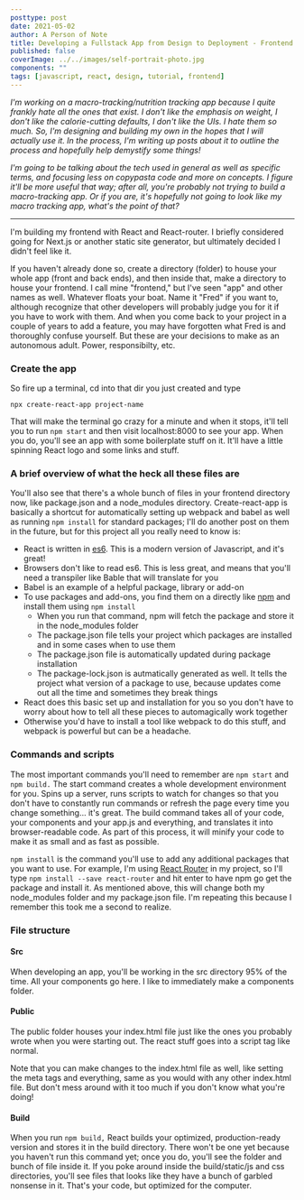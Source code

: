 ```yaml
---
posttype: post
date: 2021-05-02
author: A Person of Note
title: Developing a Fullstack App from Design to Deployment - Frontend set up and basic concepts
published: false
coverImage: ../../images/self-portrait-photo.jpg
components: ""
tags: [javascript, react, design, tutorial, frontend]
---
```

*I'm working on a macro-tracking/nutrition tracking app because I quite frankly hate all the ones that exist. I don't like the emphasis on weight, I don't like the calorie-cutting defaults, I don't like the UIs. I hate them so much. So, I'm designing and building my own in the hopes that I will actually use it. In the process, I'm writing up posts about it to outline the process and hopefully help demystify some things!*

*I'm going to be talking about the tech used in general as well as specific terms, and focusing less on copypasta code and more on concepts. I figure it'll be more useful that way; after all, you're probably not trying to build a macro-tracking app. Or if you are, it's hopefully not going to look like *my* macro tracking app, what's the point of that?*

-----

I'm building my frontend with React and React-router. I briefly considered going for Next.js or another static site generator, but ultimately decided I didn't feel like it.

If you haven't already done so, create a directory (folder) to house your whole app (front and back ends), and then inside that, make a directory to house your frontend. I call mine "frontend," but I've seen "app" and other names as well. Whatever floats your boat. Name it "Fred" if you want to, although recognize that other developers will probably judge you for it if you have to work with them. And when you come back to your project in a couple of years to add a feature, you may have forgotten what Fred is and thoroughly confuse yourself. But these are your decisions to make as an autonomous adult. Power, responsibilty, etc.

### Create the app

So fire up a terminal, cd into that dir you just created and type

    npx create-react-app project-name

That will make the terminal go crazy for a minute and when it stops, it'll tell you to run `npm start` and then visit localhost:8000 to see your app. When you do, you'll see an app with some boilerplate stuff on it. It'll have a little spinning React logo and some links and stuff.

### A brief overview of what the heck all these files are

You'll also see that there's a whole bunch of files in your frontend directory now, like package.json and a node_modules directory. Create-react-app is basically a shortcut for automatically setting up webpack and babel as well as running `npm install` for standard packages; I'll do another post on them in the future, but for this project all you really need to know is:

- React is written in [es6](http://es6-features.org/#Constants). This is a modern version of Javascript, and it's great!
- Browsers don't like to read es6. This is less great, and means that you'll need a transpiler like Bable that will translate for you
- Babel is an example of a helpful package, library or add-on
- To use packages and add-ons, you find them on a directly like [npm](https://www.npmjs.com/) and install them using `npm install`
    - When you run that command, npm will fetch the package and store it in the node_modules folder
    - The package.json file tells your project which packages are installed and in some cases when to use them
    - The package.json file is automatically updated during package installation
    - The package-lock.json is autmatically generated as well. It tells the project what version of a package to use, because updates come out all the time and sometimes they break things
- React does this basic set up and installation for you so you don't have to worry about how to tell all these pieces to automagically work together
- Otherwise you'd have to install a tool like webpack to do this stuff, and webpack is powerful but can be a headache.


### Commands and scripts

The most important commands you'll need to remember are `npm start` and `npm build.` The start command creates a whole development environment for you. Spins up a server, runs scripts to watch for changes so that you don't have to constantly run commands or refresh the page every time you change something... it's great. The build command takes all of your code, your components and your app.js and everything, and translates it into browser-readable code. As part of this process, it will minify your code to make it as small and as fast as possible.

`npm install` is the command you'll use to add any additional packages that you want to use. For example, I'm using [React Router](https://www.npmjs.com/package/react-router) in my project, so I'll type `npm install --save react-router` and hit enter to have npm go get the package and install it. As mentioned above, this will change both my node_modules folder and my package.json file. I'm repeating this because I remember this took me a second to realize.

### File structure

#### Src

When developing an app, you'll be working in the src directory 95% of the time. All your components go here. I like to immediately make a components folder.

#### Public

The public folder houses your index.html file just like the ones you probably wrote when you were starting out. The react stuff goes into a script tag like normal. 

Note that you can make changes to the index.html file as well, like setting the meta tags and everything, same as you would with any other index.html file. But don't mess around with it too much if you don't know what you're doing!

#### Build

When you run `npm build,` React builds your optimized, production-ready version and stores it in the build directory. There won't be one yet because you haven't run this command yet; once you do, you'll see the folder and bunch of file inside it. If you poke around inside the build/static/js and css directories, you'll see files that looks like they have a bunch of garbled nonsense in it. That's your code, but optimized for the computer.






<div style="padding-bottom: 2rem"></div>